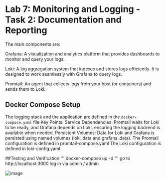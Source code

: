 # Lab 7: Monitoring and Logging - Task 2: Documentation and Reporting
The main components are:

Grafana:
A visualization and analytics platform that provides dashboards to monitor and query your logs.

Loki:
A log aggregation system that indexes and stores logs efficiently. It is designed to work seamlessly with Grafana to query logs.

Promtail:
An agent that collects logs from your host (or containers) and sends them to Loki.

## Docker Compose Setup
The logging stack and the application are defined in the `docker-compose.yaml` file
Key Points:
Service Dependencies:
Promtail waits for Loki to be ready, and Grafana depends on Loki, ensuring the logging backend is available when needed.
Persistent Volumes:
Data for Loki and Grafana is persisted using named volumes (loki_data and grafana_data).
The Promtail configuration is defined in promtail-compose.yaml
The Loki configuration is defined in loki-config.yaml

##Testing and Verification
'''
docker-compose up -d
'''
go to  http://localhost:3000
log in via admin / admin 

![image](https://github.com/user-attachments/assets/c83774ea-f9a2-402d-a1d6-817599537eb4)


